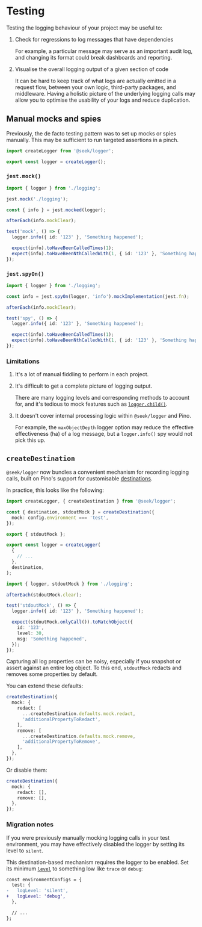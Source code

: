 # Testing

Testing the logging behaviour of your project may be useful to:

1. Check for regressions to log messages that have dependencies

   For example, a particular message may serve as an important audit log,
   and changing its format could break dashboards and reporting.

2. Visualise the overall logging output of a given section of code

   It can be hard to keep track of what logs are actually emitted in a request
   flow, between your own logic, third-party packages, and middleware. Having a
   holistic picture of the underlying logging calls may allow you to optimise
   the usability of your logs and reduce duplication.

## Manual mocks and spies

Previously, the de facto testing pattern was to set up mocks or spies manually.
This may be sufficient to run targeted assertions in a pinch.

```typescript
import createLogger from '@seek/logger';

export const logger = createLogger();
```

### `jest.mock()`

```typescript
import { logger } from './logging';

jest.mock('./logging');

const { info } = jest.mocked(logger);

afterEach(info.mockClear);

test('mock', () => {
  logger.info({ id: '123' }, 'Something happened');

  expect(info).toHaveBeenCalledTimes(1);
  expect(info).toHaveBeenNthCalledWith(1, { id: '123' }, 'Something happened');
});
```

### `jest.spyOn()`

```typescript
import { logger } from './logging';

const info = jest.spyOn(logger, 'info').mockImplementation(jest.fn);

afterEach(info.mockClear);

test('spy', () => {
  logger.info({ id: '123' }, 'Something happened');

  expect(info).toHaveBeenCalledTimes(1);
  expect(info).toHaveBeenNthCalledWith(1, { id: '123' }, 'Something happened');
});
```

### Limitations

1. It's a lot of manual fiddling to perform in each project.

2. It's difficult to get a complete picture of logging output.

   There are many logging levels and corresponding methods to account for,
   and it's tedious to mock features such as [`logger.child()`].

3. It doesn't cover internal processing logic within `@seek/logger` and Pino.

   For example, the `maxObjectDepth` logger option may reduce the effective
   effectiveness (ha) of a log message, but a `logger.info()` spy would not pick
   this up.

[`logger.child()`]: https://github.com/pinojs/pino/blob/v9.2.1/docs/child-loggers.md

## `createDestination`

`@seek/logger` now bundles a convenient mechanism for recording logging calls,
built on Pino's support for customisable [destinations].

[destinations]: https://github.com/pinojs/pino/blob/v9.2.1/docs/api.md#destination

In practice, this looks like the following:

```typescript
import createLogger, { createDestination } from '@seek/logger';

const { destination, stdoutMock } = createDestination({
  mock: config.environment === 'test',
});

export { stdoutMock };

export const logger = createLogger(
  {
    // ...
  },
  destination,
);
```

```typescript
import { logger, stdoutMock } from './logging';

afterEach(stdoutMock.clear);

test('stdoutMock', () => {
  logger.info({ id: '123' }, 'Something happened');

  expect(stdoutMock.onlyCall()).toMatchObject({
    id: '123',
    level: 30,
    msg: 'Something happened',
  });
});
```

Capturing all log properties can be noisy,
especially if you snapshot or assert against an entire log object.
To this end, `stdoutMock` redacts and removes some properties by default.

You can extend these defaults:

```typescript
createDestination({
  mock: {
    redact: [
      ...createDestination.defaults.mock.redact,
      'additionalPropertyToRedact',
    ],
    remove: [
      ...createDestination.defaults.mock.remove,
      'additionalPropertyToRemove',
    ],
  },
});
```

Or disable them:

```typescript
createDestination({
  mock: {
    redact: [],
    remove: [],
  },
});
```

### Migration notes

If you were previously manually mocking logging calls in your test environment,
you may have effectively disabled the logger by setting its level to `silent`.

This destination-based mechanism requires the logger to be enabled. Set its
minimum [`level`] to something low like `trace` or `debug`:

```diff
const environmentConfigs = {
  test: {
-   logLevel: 'silent',
+   logLevel: 'debug',
  },

  // ...
};
```

[`level`]: https://github.com/pinojs/pino/blob/v9.2.1/docs/api.md#logger-level
